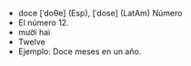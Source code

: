 - doce	[ˈdoθe] (Esp), [ˈdose] (LatAm)	Número  
- El número 12.
- mười hai
- Twelve
- Ejemplo: Doce meses en un año.